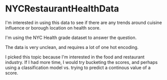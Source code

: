 # NYCRestaurantHealthData

I'm interested in using this data to see if there are any trends around cuisine influence or borough location on health score.

I'm using the NYC Health grade dataset to answer the question.

The data is very unclean, and requires a lot of one hot encoding.

I picked this topic because I'm interested in the food and restaurant industry. If I had more time, I would try bucketing the scores, and perhaps using a classification model vs. trying to predict a continous value of a score. 
